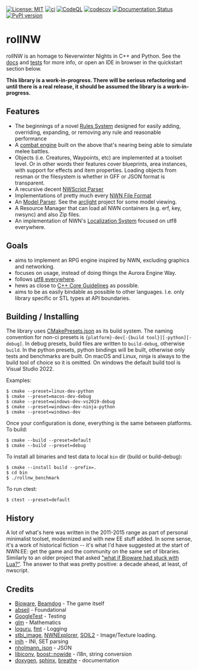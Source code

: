 [![License: MIT](https://img.shields.io/badge/License-MIT-yellow.svg)](https://opensource.org/licenses/MIT)
[![ci](https://github.com/jd28/rollnw/actions/workflows/ci.yml/badge.svg)](https://github.com/jd28/rollnw/actions?query=workflow%3Aci)
[![CodeQL](https://github.com/jd28/rollnw/actions/workflows/codeql-analysis.yml/badge.svg)](https://github.com/jd28/rollnw/actions/workflows/codeql-analysis.yml)
[![codecov](https://codecov.io/gh/jd28/rollnw/branch/main/graph/badge.svg?token=79PNROEEUU)](https://codecov.io/gh/jd28/rollnw)
[![Documentation Status](https://readthedocs.org/projects/rollnw/badge/?version=latest)](https://rollnw.readthedocs.io/en/latest/?badge=latest)
[![PyPI version](https://badge.fury.io/py/rollnw.svg)](https://badge.fury.io/py/rollnw)

# rollNW

rollNW is an homage to Neverwinter Nights in C++ and Python.  See the [docs](https://rollnw.readthedocs.io/en/latest/) and [tests](https://github.com/jd28/rollnw/tree/main/tests) for more info, or open an IDE in browser in the quickstart section below.

**This library is a work-in-progress.  There will be serious refactoring and until there is a real release, it should be assumed the library is a work-in-progress.**

## Features

- The beginnings of a novel [Rules System](https://rollnw.readthedocs.io/en/latest/structure/rules.html) designed for easily adding, overriding, expanding, or removing any rule and reasonable performance
- A [combat engine](https://github.com/jd28/rollnw/blob/main/lib/nw/profiles/nwn1/combat.cpp) built on the above that's nearing being able to simulate melee battles.
- Objects (i.e. Creatures, Waypoints, etc) are implemented at a toolset level.  Or in other words their features cover blueprints, area instances, with support for effects and item properties. Loading objects from resman or the filesystem is whether in GFF or JSON format is transparent.
- A recursive decent [NWScript Parser](https://rollnw.readthedocs.io/en/latest/structure/script.html)
- Implementations of pretty much every [NWN File Format](https://rollnw.readthedocs.io/en/latest/structure/formats.html)
- An [Model Parser](https://rollnw.readthedocs.io/en/latest/structure/model.html).  See the [arclight](https://github.com/jd28/arclight) project for some model viewing.
- A Resource Manager that can load all NWN containers (e.g. erf, key, nwsync) and also Zip files.
- An implementation of NWN's [Localization System](https://rollnw.readthedocs.io/en/latest/structure/i18n.html) focused on utf8 everywhere.

## Goals

- aims to implement an RPG engine inspired by NWN, excluding graphics and networking.
- focuses on usage, instead of doing things the Aurora Engine Way.
- follows [utf8 everywhere](https://utf8everywhere.org/).
- hews as close to [C++ Core Guidelines](https://isocpp.github.io/CppCoreGuidelines/CppCoreGuidelines) as possible.
- aims to be as easily bindable as possible to other languages.  I.e. only library specific or STL types at API boundaries.

## Building / Installing

The library uses [CMakePresets.json](https://cmake.org/cmake/help/latest/manual/cmake-presets.7.html) as its build system. The naming convention for non-ci presets is `{platform}-dev[-{build tool}][-python][-debug]`. In debug presets, build files are written to `build-debug`, otherwise `build`. In the python presets, python bindings will be built, otherwise only tests and benchmarks are built. On macOS and Linux, ninja is always to the build tool of choice so it is omitted. On windows the default build tool is Visual Studio 2022.

Examples:
```
$ cmake --preset=linux-dev-python
$ cmake --preset=macos-dev-debug
$ cmake --preset=windows-dev-vs2019-debug
$ cmake --preset=windows-dev-ninja-python
$ cmake --preset=windows-dev
```

Once your configuration is done, everything is the same between platforms. To build:
```
$ cmake --build --preset=default
$ cmake --build --preset=debug
```

To install all binaries and test data to local `bin` dir (build or build-debug):
```
$ cmake --install build --prefix=.
$ cd bin
$ ./rollnw_benchmark
```

To run ctest:

```
$ ctest --preset=default
```

## History

A lot of what's here was written in the 2011-2015 range as part of personal minimalist toolset, modernized and with new EE stuff added.  In some sense, it's a work of historical fiction -- it's what I'd have suggested at the start of NWN:EE: get the game and the community on the same set of libraries.  Similarly to an older project that asked ["what if Bioware had stuck with Lua?"](https://solstice.readthedocs.io/en/latest/).  The answer to that was pretty positive: a decade ahead, at least, of nwscript.

## Credits

- [Bioware](https://bioware.com), [Beamdog](https://beamdog.com) - The game itself
- [abseil](https://abseil.io/) - Foundational
- [GoogleTest](https://github.com/google/googletest) - Testing
- [glm](https://www.opengl.org/sdk/libs/GLM/) - Mathematics
- [loguru](https://github.com/emilk/loguru), [fmt](https://github.com/fmtlib/fmt) - Logging
- [stbi_image](https://github.com/nothings/stb), [NWNExplorer](https://github.com/virusman/nwnexplorer), [SOIL2](https://github.com/SpartanJ/SOIL2/) - Image/Texture loading.
- [inih](https://github.com/benhoyt/inih) - INI, SET parsing
- [nholmann_json](https://github.com/nlohmann/json) - JSON
- [libiconv](https://www.gnu.org/software/libiconv/), [boost::nowide](https://github.com/boostorg/nowide) - i18n, string conversion
- [doxygen](https://doxygen.nl/), [sphinx](https://www.sphinx-doc.org/en/master/), [breathe](https://breathe.readthedocs.io/en/latest/) - documentation
